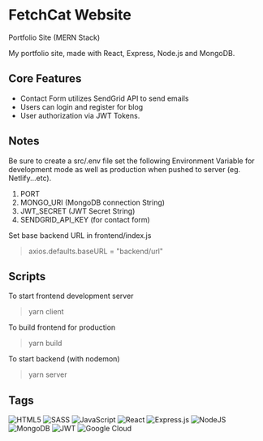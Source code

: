 # FetchCat Website

Portfolio Site (MERN Stack)

My portfolio site, made with React, Express, Node.js and MongoDB.

## Core Features

- Contact Form utilizes SendGrid API to send emails
- Users can login and register for blog
- User authorization via JWT Tokens.

## Notes

Be sure to create a src/.env file set the following Environment Variable for development mode as well as production when pushed to server (eg. Netlify...etc).

1. PORT
2. MONGO_URI (MongoDB connection String)
3. JWT_SECRET (JWT Secret String)
4. SENDGRID_API_KEY (for contact form)

Set base backend URL in frontend/index.js

> axios.defaults.baseURL = "backend/url"

## Scripts

To start frontend development server

> yarn client

To build frontend for production

> yarn build

To start backend (with nodemon)

> yarn server

## Tags

![HTML5](https://img.shields.io/badge/html5-%23E34F26.svg?style=for-the-badge&logo=html5&logoColor=white)
![SASS](https://img.shields.io/badge/SASS-hotpink.svg?style=for-the-badge&logo=SASS&logoColor=white)
![JavaScript](https://img.shields.io/badge/javascript-%23323330.svg?style=for-the-badge&logo=javascript&logoColor=%23F7DF1E)
![React](https://img.shields.io/badge/react-%2320232a.svg?style=for-the-badge&logo=react&logoColor=%2361DAFB)
![Express.js](https://img.shields.io/badge/express.js-%23404d59.svg?style=for-the-badge&logo=express&logoColor=%2361DAFB)
![NodeJS](https://img.shields.io/badge/node.js-6DA55F?style=for-the-badge&logo=node.js&logoColor=white)
![MongoDB](https://img.shields.io/badge/MongoDB-%234ea94b.svg?style=for-the-badge&logo=mongodb&logoColor=white)
![JWT](https://img.shields.io/badge/JWT-black?style=for-the-badge&logo=JSON%20web%20tokens)
![Google Cloud](https://img.shields.io/badge/GoogleCloud-%234285F4.svg?style=for-the-badge&logo=google-cloud&logoColor=white)
